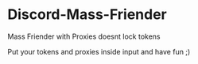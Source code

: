 # Discord-Mass-Friender
Mass Friender with Proxies doesnt lock tokens


Put your tokens and proxies inside input and have fun ;)
